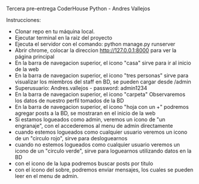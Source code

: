Tercera pre-entrega CoderHouse Python - Andres Vallejos

Instrucciones:

- Clonar repo en tu máquina local.
- Ejecutar terminal en la raiz del proyecto
- Ejecuta el servidor con el comando: python manage.py runserver
- Abrir chrome, colocar la direccion http://127.0.0.1:8000 para ver la página principal
- En la barra de navegacion superior, el icono "casa" sirve para ir al inicio de la web
- En la barra de navegacion superior, el icono "tres personas" sirve para visualizar los miembros del staff en BD, se pueden cargar desde /admin
- Superusuario: Andres.vallejos - password: admin1234
- En la barra de navegacion superior, el icono "carpeta" Observaremos los datos de nuestro perfil tomados de la BD
- En la barra de navegacion superior, el icono "hoja con un +" podremos agregar posts a la BD, se mostraran en el inicio de la web
- Si estamos logueados como admin, veremos un icono de "un engranaje", con el accederemos al menu de admin directamente
- cuando estemos logueados como cualquier usuario veremos un icono de un "circulo rojo", sirve para desloguearnos
- cuando no estemos logueados como cualquier usuario veremos un icono de un "circulo verde", sirve para loguearnos utilizando datos en la BD
- con el icono de la lupa podremos buscar posts por titulo
- con el icono del sobre, podremos enviar mensajes, los cuales se pueden leer en el menu de admin.

